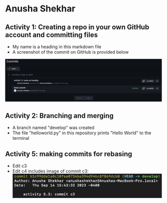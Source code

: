 # Anusha Shekhar

## Activity 1: Creating a repo in your own GitHub account and committing files
- My name is a heading in this markdown file
- A screenshot of the commit on GitHub is provided below

![activity 1.2: include image of commit on GitHub](./images/name_as_heading_commit.png)

## Activity 2: Branching and merging
- A branch named "develop" was created
- The file "helloworld.py" in this repository prints "Hello World" to the terminal

## Activity 5: making commits for rebasing
- Edit c3
- Edit c4 includes image of commit c3:
![activity 5.4: include image of commit c3](./images/commit_c3.png)
